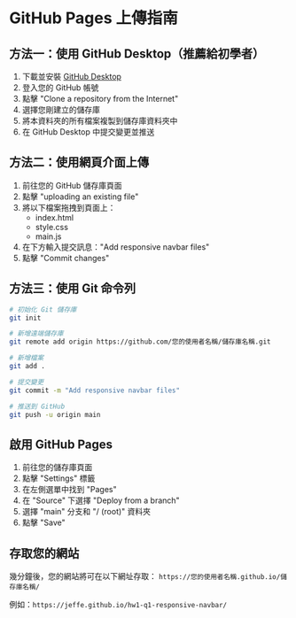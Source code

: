 # GitHub Pages 上傳指南

## 方法一：使用 GitHub Desktop（推薦給初學者）

1. 下載並安裝 [GitHub Desktop](https://desktop.github.com/)
2. 登入您的 GitHub 帳號
3. 點擊 "Clone a repository from the Internet"
4. 選擇您剛建立的儲存庫
5. 將本資料夾的所有檔案複製到儲存庫資料夾中
6. 在 GitHub Desktop 中提交變更並推送

## 方法二：使用網頁介面上傳

1. 前往您的 GitHub 儲存庫頁面
2. 點擊 "uploading an existing file"
3. 將以下檔案拖拽到頁面上：
   - index.html
   - style.css
   - main.js
4. 在下方輸入提交訊息："Add responsive navbar files"
5. 點擊 "Commit changes"

## 方法三：使用 Git 命令列

```bash
# 初始化 Git 儲存庫
git init

# 新增遠端儲存庫
git remote add origin https://github.com/您的使用者名稱/儲存庫名稱.git

# 新增檔案
git add .

# 提交變更
git commit -m "Add responsive navbar files"

# 推送到 GitHub
git push -u origin main
```

## 啟用 GitHub Pages

1. 前往您的儲存庫頁面
2. 點擊 "Settings" 標籤
3. 在左側選單中找到 "Pages"
4. 在 "Source" 下選擇 "Deploy from a branch"
5. 選擇 "main" 分支和 "/ (root)" 資料夾
6. 點擊 "Save"

## 存取您的網站

幾分鐘後，您的網站將可在以下網址存取：
`https://您的使用者名稱.github.io/儲存庫名稱/`

例如：`https://jeffe.github.io/hw1-q1-responsive-navbar/`
